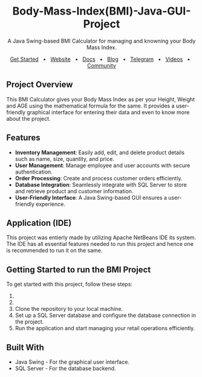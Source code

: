 <div align="center"> 
<h1> Body-Mass-Index(BMI)-Java-GUI-Project</h1> </div>
<p align="center">A Java Swing-based BMI Calculator for managing and knowning your Body Mass Index. </strong></em></p>

<div align="center">
 <a href="https://learn.totalcross.com/documentation/get-started" target="_blank">Get Started</a>
 <span>&nbsp;&nbsp;•&nbsp;&nbsp;</span>
 <a href="https://totalcross.com/" target="_blank">Website</a>
 <span>&nbsp;&nbsp;•&nbsp;&nbsp;</span>
 <a href="http://learn.totalcross.com/" target="_blank">Docs</a>
 <span>&nbsp;&nbsp;•&nbsp;&nbsp;</span>
 <a href="https://medium.com/totalcross-community" target="_blank">Blog</a>
 <span>&nbsp;&nbsp;•&nbsp;&nbsp;</span>
 <a href="https://t.me/totalcrosscommunity" target="_blank">Telegram</a>
 <span>&nbsp;&nbsp;•&nbsp;&nbsp;</span>
 <a href="https://www.youtube.com/c/totalcross" target="_blank">Videos</a>
 <span>&nbsp;&nbsp;•&nbsp;&nbsp;</span>
 <a href="https://totalcross.com/community/" target="_blank">Community</a>
</div>

## Project Overview

This BMI Calculator gives your Body Mass Index as per your Height, Weight and AGE using the mathematical formula for the same. It provides a user-friendly graphical interface for entering their data and even to know more about the project.

## Features

- **Inventory Management**: Easily add, edit, and delete product details such as name, size, quantity, and price.
- **User Management**: Manage employee and user accounts with secure authentication.
- **Order Processing**: Create and process customer orders efficiently.
- **Database Integration**: Seamlessly integrate with SQL Server to store and retrieve product and customer information.
- **User-Friendly Interface**: A Java Swing-based GUI ensures a user-friendly experience.



## Application (IDE)

This project was entierly made by utilizing  Apache NetBeans IDE its system. The IDE has all essential features needed to run this project and hence one is recommended to run it on the same.


## Getting Started to run the BMI Project

To get started with this project, follow these steps:

1.
2.
3.   Clone the repository to your local machine.
4. Set up a SQL Server database and configure the database connection in the project.
5. Run the application and start managing your retail operations efficiently.

## Built With

- Java Swing - For the graphical user interface.
- SQL Server - For the database backend.
